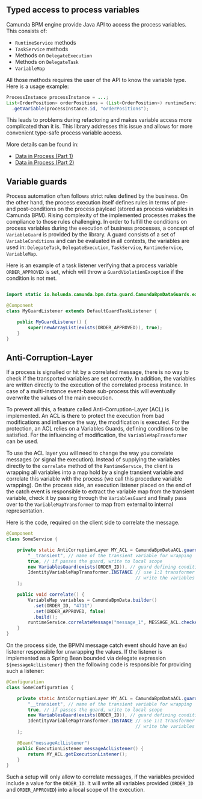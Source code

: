 ## Typed access to process variables

Camunda BPM engine provide Java API to access the process variables.
This consists of:

* `RuntimeService` methods
* `TaskService` methods
* Methods on `DelegateExecution`
* Methods on `DelegateTask`
* `VariableMap`

All those methods requires the user of the API to know the variable type.
Here is a usage example:


``` java
ProcessInstance processInstance = ...;
List<OrderPosition> orderPositions = (List<OrderPosition>) runtimeService
  .getVariable(processInstance.id, "orderPositions");
```

This leads to problems during refactoring and makes variable access more complicated than it is. This library addresses
this issue and allows for more convenient type-safe process variable access.


More details can be found in:

*  [Data in Process (Part 1)](https://medium.com/holisticon-consultants/data-in-process-part-1-2620bf9abd76)
*  [Data in Process (Part 2)](https://medium.com/holisticon-consultants/data-in-process-part-2-7c6a109e6ee2)

## Variable guards

Process automation often follows strict rules defined by the business. On the other hand, the process execution itself
defines rules in terms of pre- and post-conditions on the process payload (stored as process variables in Camunda BPM).
Rising complexity of the implemented processes makes the compliance to those rules challenging. In order to fulfill the
conditions on process variables during the execution of business processes, a concept of `VariableGuard` is provided by
the library. A guard consists of a set of `VariableConditions` and can be evaluated in all contexts, the variables
are used in: `DelegateTask`, `DelegateExecution`, `TaskService`, `RuntimeService`, `VariableMap`.

Here is an example of a task listener verifying that a process variable `ORDER_APPROVED` is set, which
will throw a `GuardViolationException` if the condition is not met.


``` java

import static io.holunda.camunda.bpm.data.guard.CamundaBpmDataGuards.exists;

@Component
class MyGuardListener extends DefaultGuardTaskListener {

    public MyGuardListener() {
        super(newArrayList(exists(ORDER_APPROVED)), true);
    }
}
```

## Anti-Corruption-Layer

If a process is signalled or hit by a correlated message, there is no way to check if the transported variables are set correctly.
In addition, the variables are written directly to the execution of the correlated process instance. In case of a multi-instance
event-base sub-process this will eventually overwrite the values of the main execution.

To prevent all this, a feature called Anti-Corruption-Layer (ACL) is implemented. An ACL is there to protect the execution
from bad modifications and influence the way, the modification is executed. For the protection, an ACL relies on a Variables Guards,
defining conditions to be satisfied. For the influencing of modification, the `VariableMapTransformer` can be used.

To use the ACL layer you will need to change the way you correlate messages (or signal the execution). Instead of supplying the variables
directly to the `correlate` method of the `RuntimeService`, the client is wrapping all variables into a map hold by a single transient variable
and correlate this variable with the process (we call this procedure variable wrapping). On the process side, an execution listener placed
on the end of the catch event is responsible to extract the variable map from the transient variable, check it by passing through the `VariablesGuard`
and finally pass over to the `VariableMapTransformer` to map from external to internal representation.

Here is the code, required on the client side to correlate the message.

``` java
@Component
class SomeService {

    private static AntiCorruptionLayer MY_ACL = CamundaBpmDataACL.guardTransformingReplace(
        "__transient", // name of the transient variable for wrapping
        true, // if passes the guard, write to local scope
        new VariablesGuard(exists(ORDER_ID)), // guard defining condition on ORDER_ID
        IdentityVariableMapTransformer.INSTANCE // use 1:1 transformer
                                                // write the variables without modifications
    );

    public void correlate() {
        VariableMap variables = CamundaBpmData.builder()
          .set(ORDER_ID, "4711")
          .set(ORDER_APPROVED, false)
          .build();
        runtimeService.correlateMessage("message_1", MESSAGE_ACL.checkAndWrap(variables));
    }
}
```

On the process side, the BPMN message catch event should have an `End` listener responsible for unwrapping the values. If the listener is
implemented as a Spring Bean bounded via delegate expression `${messageAclListener}` then the following code is responsible for providing such a listener:

``` java
@Configuration
class SomeConfiguration {

    private static AntiCorruptionLayer MY_ACL = CamundaBpmDataACL.guardTransformingReplace(
        "__transient", // name of the transient variable for wrapping
        true, // if passes the guard, write to local scope
        new VariablesGuard(exists(ORDER_ID)), // guard defining condition on ORDER_ID
        IdentityVariableMapTransformer.INSTANCE // use 1:1 transformer
                                                // write the variables without modifications
    );

    @Bean("messageAclListener")
    public ExecutionListener messageAclListener() {
        return MY_ACL.getExecutionListener();
    }
}
```

Such a setup will only allow to correlate messages, if the variables provided include a value for the `ORDER_ID`. It will write all
variables provided (`ORDER_ID` and `ORDER_APPROVED`) into a local scope of the execution.
